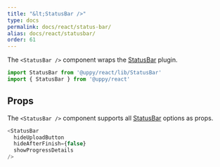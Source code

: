 ```yaml
---
title: "&lt;StatusBar />"
type: docs
permalink: docs/react/status-bar/
alias: docs/react/statusbar/
order: 61
---
```


The `<StatusBar />` component wraps the [StatusBar][] plugin.

```js
import StatusBar from '@uppy/react/lib/StatusBar'
import { StatusBar } from '@uppy/react'
```

## Props

The `<StatusBar />` component supports all [StatusBar][] options as props.

```js
<StatusBar
  hideUploadButton
  hideAfterFinish={false}
  showProgressDetails
/>
```

[StatusBar]: /docs/statusbar/
